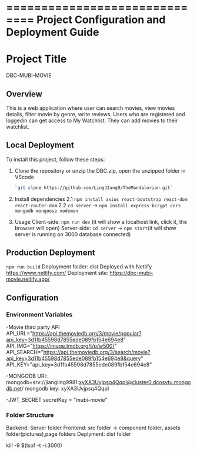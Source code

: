 ==============================
Project Configuration and Deployment Guide
==============================

# Project Title

DBC-MUBI-MOVIE

## Overview

This is a web application where user can search movies, view movies details, filter movie by genre, write reviews.
Users who are registered and loggedin can get access to My Watchlist. They can add movies to their watchlist.

## Local Deployment

To install this project, follow these steps:

1. Clone the repository or unzip the DBC.zip, open the unzipped folder in VScode

   ```bash
   `git clone https://github.com/LingJIang9/TheMandalorian.git`
   ```

2. Install dependencies
   2.1 `npm install axios react-bootstrap react-dom react-router-dom`
   2.2 `cd server` -> `npm install express bcrypt cors mongodb mongoose nodemon`

3. Usage
   Client-side: `npm run dev` (it will show a localhost link, click it, the browser will open)
   Server-side: `cd server` -> `npm start`(it will show server is running on 3000 database connected)

## Production Deployment

`npm run build`
Deployment folder: dist
Deployed with Netlify https://www.netlify.com/
Deployment site: https://dbc-mubi-movie.netlify.app/

## Configuration

### Environment Variables

-Movie third party API
API_URL="https://api.themoviedb.org/3/movie/popular?api_key=3d11b45598d7855ede089fb154e694e8"
API_IMG="https://image.tmdb.org/t/p/w500/"
API_SEARCH="https://api.themoviedb.org/3/search/movie?api_key=3d11b45598d7855ede089fb154e694e8&query"
API_KEY="api_key=3d11b45598d7855ede089fb154e694e8"

-MONGODB URI:
mongodb+srv://jiangling9981:xyXA3Uvjpsq4QqpI@cluster0.dcosvtu.mongodb.net/
mongodb key: xyXA3Uvjpsq4QqpI

-JWT_SECRET
secretKey = "mubi-movie"

### Folder Structure

Backend: Server folder
Frontend: src folder -> component folder, assets folder(pictures),page folders
Deplyment: dist folder

kill -9 $(lsof -t -i:3000)
